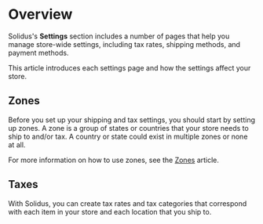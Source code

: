 # Overview

Solidus's **Settings** section includes a number of pages that help you manage
store-wide settings, including tax rates, shipping methods, and payment methods.

This article introduces each settings page and how the settings affect your
store. 

## Zones

Before you set up your shipping and tax settings, you should start by setting up
zones. A zone is a group of states or countries that your store needs to ship to
and/or tax. A country or state could exist in multiple zones or none at all.

For more information on how to use zones, see the [Zones][zones] article.

[zones]: zones.html

## Taxes

With Solidus, you can create tax rates and tax categories that correspond with
each item in your store and each location that you ship to. 